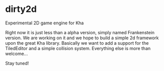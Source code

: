 # dirty2d
Experimental 2D game engine for Kha

Right now it is just less than a alpha version, simply named Frankenstein version. We are working on it and we hope to build a simple 2d framework upon the great Kha library. Basically we want to add a support for the TiledEditor and a simple collision system. Everything else is more than welcome...

Stay tuned!
